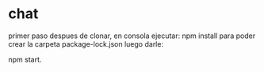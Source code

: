 # chat

primer paso despues de clonar, en consola ejecutar:
npm install       para poder crear la carpeta package-lock.json
luego darle:

npm start.
